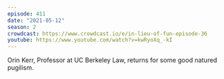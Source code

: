 ```yaml
---
episode: 411
date: "2021-05-12"
season: 2
crowdcast: https://www.crowdcast.io/e/in-lieu-of-fun-episode-36
youtube: https://www.youtube.com/watch?v=kwRyoXq_-kI
---
```

Orin Kerr, Professor at UC Berkeley Law, returns for some good natured pugilism.
